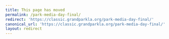 ```yaml
---
title: This page has moved
permalink: /park-media-day-final/
redirect: 'https://classic.grandparkla.org/park-media-day-final/'
canonical_url: 'https://classic.grandparkla.org/park-media-day-final/'
layout: redirect
---
```

